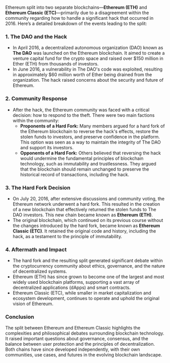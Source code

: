 Ethereum split into two separate blockchains—**Ethereum (ETH)** and **Ethereum Classic (ETC)**—primarily due to a disagreement within the community regarding how to handle a significant hack that occurred in 2016. Here’s a detailed breakdown of the events leading to the split:

### 1. **The DAO and the Hack**
- In April 2016, a decentralized autonomous organization (DAO) known as **The DAO** was launched on the Ethereum blockchain. It aimed to create a venture capital fund for the crypto space and raised over $150 million in Ether (ETH) from thousands of investors.
- In June 2016, a vulnerability in The DAO's code was exploited, resulting in approximately $60 million worth of Ether being drained from the organization. The hack raised concerns about the security and future of Ethereum.

### 2. **Community Response**
- After the hack, the Ethereum community was faced with a critical decision: how to respond to the theft. There were two main factions within the community:
  - **Proponents of a Hard Fork:** Many members argued for a hard fork of the Ethereum blockchain to reverse the hack's effects, restore the stolen funds to investors, and preserve confidence in the platform. This option was seen as a way to maintain the integrity of The DAO and support its investors.
  - **Opponents of a Hard Fork:** Others believed that reversing the hack would undermine the fundamental principles of blockchain technology, such as immutability and trustlessness. They argued that the blockchain should remain unchanged to preserve the historical record of transactions, including the hack.

### 3. **The Hard Fork Decision**
- On July 20, 2016, after extensive discussions and community voting, the Ethereum network underwent a hard fork. This resulted in the creation of a new blockchain that effectively returned the stolen funds to The DAO investors. This new chain became known as **Ethereum (ETH)**.
- The original blockchain, which continued on its previous course without the changes introduced by the hard fork, became known as **Ethereum Classic (ETC)**. It retained the original code and history, including the hack, as a testament to the principle of immutability.

### 4. **Aftermath and Impact**
- The hard fork and the resulting split generated significant debate within the cryptocurrency community about ethics, governance, and the nature of decentralized systems. 
- Ethereum (ETH) has since grown to become one of the largest and most widely used blockchain platforms, supporting a vast array of decentralized applications (dApps) and smart contracts.
- Ethereum Classic (ETC), while smaller in market capitalization and ecosystem development, continues to operate and uphold the original vision of Ethereum.

### Conclusion
The split between Ethereum and Ethereum Classic highlights the complexities and philosophical debates surrounding blockchain technology. It raised important questions about governance, consensus, and the balance between user protection and the principles of decentralization. Both chains have since developed independently, with their own communities, use cases, and futures in the evolving blockchain landscape.